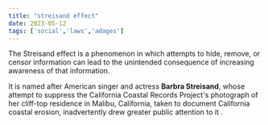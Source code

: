 ```yaml
---
title: "streisand effect"
date: 2023-05-12
tags: ['social','laws','adages']
---
```


The Streisand effect is a phenomenon in which attempts to hide, remove, or censor information can lead to the unintended consequence of increasing awareness of that information. 

It is named after American singer and actress **Barbra Streisand**, whose attempt to suppress the California Coastal Records Project's photograph of her cliff-top residence in Malibu, California, taken to document California coastal erosion, inadvertently drew greater public attention to it .

